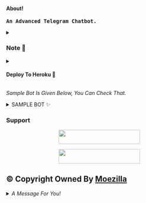<h4>About!</h4>
<pre><b>An Advanced Telegram Chatbot.</b></pre>

<details>
<summary><h3>Note 📝</h3></summary> 
<pre><i>VickMachineBot Is Not My Bot</i></pre>
</details>


<details>
<summary><h4> Deploy To Heroku 🚀</h4></summary>
<pre><i>Enter The Required Vars In The Heroku.</i></pre>
<p align="center"><a href="https://heroku.com/deploy?template=https://github.com/NAINA-XD/NAINA-CHATBOT"> <img src="https://img.shields.io/badge/Deploy%20To%20Heroku-black?style=for-the-badge&logo=heroku" width="220" height="38.45"/></a></p>
</details>


<i>Sample Bot Is Given Below, You Can Check That.</i>


<details>
<summary>SAMPLE BOT ✨</summary>
<i> All The Customisations Like Different Start Images And Different Stickers Are Available. Just Check The Vars And Fork The Repository.</i>
<p align="center"><a href="https://t.me/NAINAXBOT"> <img src="https://img.shields.io/badge/Sample%20Bot-pink?style=for-the-badge" width="220" height="38.45"/></a></p>
</details>


### Support 

<p align="center"><a href="https://t.me/LOBE_JU"> <img src="https://img.shields.io/badge/SUPPORT-black?style=for-the-badge" width="220" height="38.45"/></a></p>

<p align="center"><a href="https://t.me/oye_golgappu"> <img src="https://img.shields.io/badge/DEV%20BOTZ-blue?style=for-the-badge" width="220" height="38.45"/></a></p>

## © Copyright Owned By [Moezilla](https://t.me/metavoidsupport)


<details>
<summary><i>A Message For You!</i></summary>
<p><i>Don't Forget To Give The ⭐</i></p>
</details>
